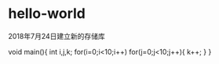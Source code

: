 # hello-world
2018年7月24日建立新的存储库

void main(){
  int i,j,k;
  for(i=0;i<10;i++)
    for(j=0;j<10;j++){
      k++;
    }
}
